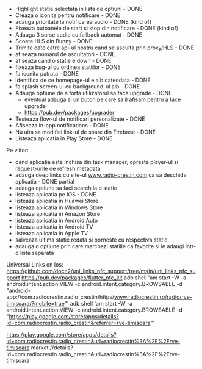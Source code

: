 -  Highlight statia selectata in lista de optiuni - DONE
- Creaza o iconita pentru notificare - DONE
- adauga prioritate la notificarea audio - DONE (kind of)
-  Fixeaza butoanele de start si stop din notificare - DONE (kind of)
-  Adauga 3 surse audio cu fallback automat - DONE
-  Scoate HLS din Bunny - DONE
- Trimite date catre api-ul nostru cand se asculta prin proxy/HLS - DONE
- afiseaza numarul de ascultatori - DONE
- afiseaza cand o statie e down - DONE
- fixeaza bug-ul cu ordinea statiilor - DONE
- fa iconita patrata - DONE
- identifica de ce homepage-ul e alb cateodata - DONE
- fa splash screen-ul cu background-ul alb - DONE
-  Adauga optiune de a forta utilizatorul sa faca upgrade - DONE
   - eventual adauga si un buton pe care sa il afisam pentru a face upgrade
   - https://pub.dev/packages/upgrader
-  Testeaza flow-ul de notificari personalizate - DONE
- Afiseaza in-app notifications - DONE
-  Nu uita sa modifici link-ul de share din Firebase - DONE
-  Listeaza aplicatia in Play Store - DONE

Pe viitor:
- cand aplicatia este inchisa din task manager, opreste player-ul si request-urile de refresh metadata
- adauga deep links cu site-ul www.radio-crestin.com ca sa deschida aplicatia - DONE partial
- adauga optiune sa faci search la o statie
- listeaza aplicatia pe IOS - DONE
- listeaza aplicatia in Huawei Store
- listeaza aplicatia in Windows Store
- listeaza aplicatia in Amazon Store
- listeaza aplicatia in Android Auto
- listeaza aplicatia in Android TV
- listeaza aplicatia in Apple TV
- salveaza ultima statie redata si porneste cu respectiva statie
- adauga o optiune prin care marchezi statiile ca favorite si le adaugi intr-o lista separata


Universal LInks on Ios:
https://github.com/doch2/uni_links_nfc_support/tree/main/uni_links_nfc_support
https://pub.dev/packages/flutter_nfc_kit
adb shell 'am start -W -a android.intent.action.VIEW -c android.intent.category.BROWSABLE -d "android-app://com.radiocrestin.radio_crestin/https/www.radiocrestin.ro/radio/rve-timisoara/?mobile=true"'
adb shell 'am start -W -a android.intent.action.VIEW -c android.intent.category.BROWSABLE -d "https://play.google.com/store/apps/details?id=com.radiocrestin.radio_crestin&referrer=rve-timisoara"'

https://play.google.com/store/apps/details?id=com.radiocrestin.radio_crestin&url=radiocrestin%3A%2F%2Frve-timisoara
market://details?id=com.radiocrestin.radio_crestin&url=radiocrestin%3A%2F%2Frve-timisoara